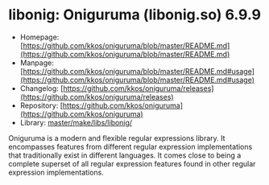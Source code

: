 # libonig: Oniguruma (libonig.so) 6.9.9
 - Homepage: [https://github.com/kkos/oniguruma/blob/master/README.md](https://github.com/kkos/oniguruma/blob/master/README.md)
 - Manpage: [https://github.com/kkos/oniguruma/blob/master/README.md#usage](https://github.com/kkos/oniguruma/blob/master/README.md#usage)
 - Changelog: [https://github.com/kkos/oniguruma/releases](https://github.com/kkos/oniguruma/releases)
 - Repository: [https://github.com/kkos/oniguruma](https://github.com/kkos/oniguruma)
 - Library: [master/make/libs/libonig/](https://github.com/Freetz-NG/freetz-ng/tree/master/make/libs/libonig/)

Oniguruma is a modern and flexible regular expressions library. It encompasses features from different regular expression implementations that traditionally exist in different languages. It comes close to being a complete superset of all regular expression features found in other regular expression implementations.
